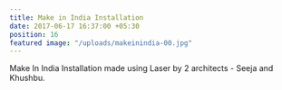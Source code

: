```yaml
---
title: Make in India Installation
date: 2017-06-17 16:37:00 +05:30
position: 16
featured image: "/uploads/makeinindia-00.jpg"
---
```


Make In India Installation made using Laser by 2 architects - Seeja and Khushbu. 